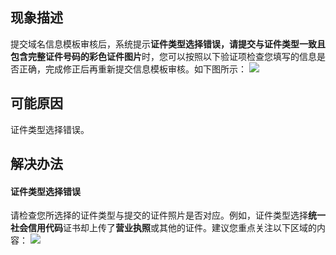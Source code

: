 
## 现象描述
提交域名信息模板审核后，系统提示**证件类型选择错误，请提交与证件类型一致且包含完整证件号码的彩色证件图片**时，您可以按照以下验证项检查您填写的信息是否正确，完成修正后再重新提交信息模板审核。如下图所示：
![](https://qcloudimg.tencent-cloud.cn/raw/ae49495eb815609dfc3f770acf829c94.png)

## 可能原因
证件类型选择错误。



## 解决办法
#### 证件类型选择错误
请检查您所选择的证件类型与提交的证件照片是否对应。例如，证件类型选择**统一社会信用代码**证书却上传了**营业执照**或其他的证件。建议您重点关注以下区域的内容：
![](https://qcloudimg.tencent-cloud.cn/raw/16e18d719d3c3c1002d82cc7f03ef624.png)



